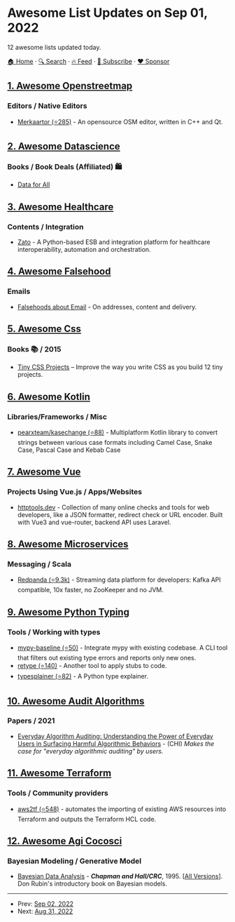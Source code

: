 # Awesome List Updates on Sep 01, 2022

12 awesome lists updated today.

[🏠 Home](/README.md) · [🔍 Search](https://www.trackawesomelist.com/search/) · [🔥 Feed](https://www.trackawesomelist.com/rss.xml) · [📮 Subscribe](https://trackawesomelist.us17.list-manage.com/subscribe?u=d2f0117aa829c83a63ec63c2f&id=36a103854c) · [❤️  Sponsor](https://github.com/sponsors/theowenyoung)



## [1. Awesome Openstreetmap](/content/osmlab/awesome-openstreetmap/README.md)

### Editors / Native Editors

*   [Merkaartor (⭐285)](https://github.com/openstreetmap/merkaartor) - An opensource OSM editor, written in C++ and Qt.

## [2. Awesome Datascience](/content/academic/awesome-datascience/README.md)

### Books / Book Deals (Affiliated) 🛍

*   [Data for All](https://www.manning.com/books/data-for-all?utm_source=mikrobusiness\&utm_medium=affiliate)

## [3. Awesome Healthcare](/content/kakoni/awesome-healthcare/README.md)

### Contents / Integration

*   [Zato](https://zato.io/en/industry/healthcare/index.html) - A Python-based ESB and integration platform for healthcare interoperability, automation and orchestration.

## [4. Awesome Falsehood](/content/kdeldycke/awesome-falsehood/README.md)

### Emails

*   [Falsehoods about Email](https://beesbuzz.biz/code/439-Falsehoods-programmers-believe-about-email) - On addresses, content and delivery.

## [5. Awesome Css](/content/awesome-css-group/awesome-css/README.md)

### Books :books: / 2015

*   [Tiny CSS Projects](https://www.manning.com/books/tiny-css-projects) – Improve the way you write CSS as you build 12 tiny projects.

## [6. Awesome Kotlin](/content/KotlinBy/awesome-kotlin/README.md)

### Libraries/Frameworks / Misc

*   [pearxteam/kasechange (⭐88)](https://github.com/pearxteam/kasechange) - Multiplatform Kotlin library to convert strings between various case formats including Camel Case, Snake Case, Pascal Case and Kebab Case

## [7. Awesome Vue](/content/vuejs/awesome-vue/README.md)

### Projects Using Vue.js / Apps/Websites

*   [httptools.dev](https://httptools.dev/) - Collection of many online checks and tools for web developers, like a JSON formatter, redirect check or URL encoder. Built with Vue3 and vue-router, backend API uses Laravel.

## [8. Awesome Microservices](/content/mfornos/awesome-microservices/README.md)

### Messaging / Scala

*   [Redpanda (⭐9.3k)](https://github.com/redpanda-data/redpanda/) - Streaming data platform for developers: Kafka API compatible, 10x faster, no ZooKeeper and no JVM.

## [9. Awesome Python Typing](/content/typeddjango/awesome-python-typing/README.md)

### Tools / Working with types

*   [mypy-baseline (⭐50)](https://github.com/orsinium-labs/mypy-baseline) - Integrate mypy with existing codebase. A CLI tool that filters out existing type errors and reports only new ones.
*   [retype (⭐140)](https://github.com/ambv/retype) - Another tool to apply stubs to code.
*   [typesplainer (⭐82)](https://github.com/wasi-master/typesplainer) - A Python type explainer.

## [10. Awesome Audit Algorithms](/content/erwanlemerrer/awesome-audit-algorithms/README.md)

### Papers / 2021

*   [Everyday Algorithm Auditing: Understanding the Power of Everyday Users in Surfacing Harmful Algorithmic Behaviors](https://arxiv.org/pdf/2105.02980.pdf) - (CHI) *Makes the case for "everyday algorithmic auditing" by users.*

## [11. Awesome Terraform](/content/shuaibiyy/awesome-terraform/README.md)

### Tools / Community providers

*   [aws2tf (⭐548)](https://github.com/aws-samples/aws2tf) - automates the importing of existing AWS resources into Terraform and outputs the Terraform HCL code.

## [12. Awesome Agi Cocosci](/content/YuzheSHI/awesome-agi-cocosci/README.md)

### Bayesian Modeling / Generative Model

*   [Bayesian Data Analysis](https://www.taylorfrancis.com/books/mono/10.1201/9780429258411/bayesian-data-analysis-andrew-gelman-donald-rubin-john-carlin-hal-stern) - ***Chapman and Hall/CRC***, 1995. \[[All Versions](https://scholar.google.com/scholar?cluster=5067275302121330689\&hl=en\&as_sdt=0,5)]. Don Rubin's introductory book on Bayesian models.

---

- Prev: [Sep 02, 2022](/content/2022/09/02/README.md)
- Next: [Aug 31, 2022](/content/2022/08/31/README.md)